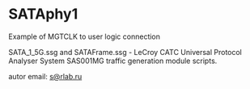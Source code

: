 # SATAphy1
Example of MGTCLK to user logic connection

SATA_1_5G.ssg and SATAFrame.ssg - LeCroy CATC Universal Protocol Analyser System SAS001MG traffic generation module scripts. 

autor email: s@rlab.ru
